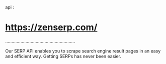 api :

# https://zenserp.com/ 

.......................................................

Our SERP API enables you to scrape search engine result pages in an easy and efficient way. Getting SERPs has never been easier.
